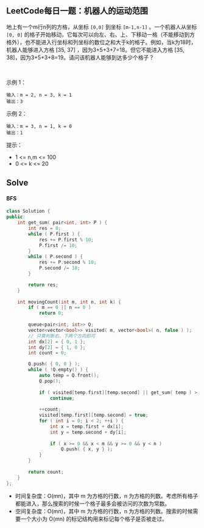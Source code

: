 ## LeetCode每日一题：机器人的运动范围

地上有一个m行n列的方格，从坐标 `[0,0]` 到坐标 `[m-1,n-1]` 。一个机器人从坐标 `[0, 0]` 的格子开始移动，它每次可以向左、右、上、下移动一格（不能移动到方格外），也不能进入行坐标和列坐标的数位之和大于k的格子。例如，当k为18时，机器人能够进入方格 [35, 37] ，因为3+5+3+7=18。但它不能进入方格 [35, 38]，因为3+5+3+8=19。请问该机器人能够到达多少个格子？

 

示例 1：

```
输入：m = 2, n = 3, k = 1
输出：3
```

示例 2：

```
输入：m = 3, n = 1, k = 0
输出：1
```

提示：

* 1 <= n,m <= 100
* 0 <= k <= 20


## Solve

#### BFS

```c++
class Solution {
public:
    int get_sum( pair<int, int> P ) {
        int res = 0;
        while ( P.first ) {
            res += P.first % 10;
            P.first /= 10;
        }
        while ( P.second ) {
            res += P.second % 10;
            P.second /= 10;
        }

        return res;
    }
    
    int movingCount(int m, int n, int k) {
        if ( m == 0 || n == 0 )
            return 0;
        
        queue<pair<int, int>> Q;
        vector<vector<bool>> visited( m, vector<bool>( n, false ) );
        // 只需判断右、下两个方向即可
        int dx[2] = { 0, 1 };
        int dy[2] = { 1, 0 };
        int count = 0;

        Q.push( { 0, 0 } );
        while ( !Q.empty() ) {
            auto temp = Q.front();
            Q.pop();
            
            if ( visited[temp.first][temp.second] || get_sum( temp ) > k )
                continue;
            
            ++count;
            visited[temp.first][temp.second] = true;
            for ( int i = 0; i < 2; ++i ) {
                int x = temp.first + dx[i];
                int y = temp.second + dy[i];
                
                if ( x >= 0 && x < m && y >= 0 && y < n )
                    Q.push( { x, y } );
            }
        }
        
        return count;       
    }
};
```

* 时间复杂度：O(mn)，其中 m 为方格的行数，n 为方格的列数。考虑所有格子都能进入，那么搜索的时候一个格子最多会被访问的次数为常数。
* 空间复杂度：O(mn)，其中 m 为方格的行数，n 为方格的列数。搜索的时候需要一个大小为 O(mn) 的标记结构用来标记每个格子是否被走过。
